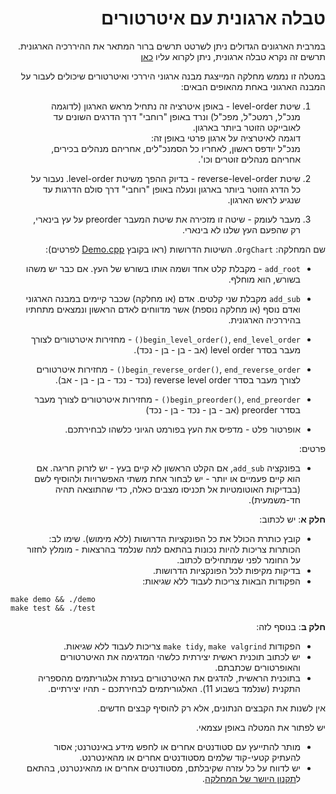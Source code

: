 <div dir="rtl" lang="he">

# טבלה ארגונית עם איטרטורים

במרבית הארגונים הגדולים ניתן לשרטט תרשים ברור המתאר את ההיררכיה הארגונית. תרשים זה נקרא טבלה ארגונית, ניתן לקרוא עליו [כאן](https://en.wikipedia.org/wiki/Organizational_chart)

במטלה זו נממש מחלקה המייצגת מבנה ארגוני היררכי ואיטרטורים שיכולים לעבור על המבנה הארגוני באחת מהאופים הבאים:

1. שיטת level-order - באופן איטרציה זה נתחיל מראש הארגון (לדוגמה מנכ"ל, רמטכ"ל, מפכ"ל) ונרד באופן "רוחבי" דרך הדרגים השונים עד לאובייקט הזוטר ביותר בארגון.  
דוגמה לאיטרציה על ארגון פרטי באופן זה:  
מנכ"ל יודפס ראשון, לאחריו כל הסמנכ"לים, אחריהם מנהלים בכירים, אחריהם מנהלים זוטרים וכו'.

2. שיטת reverse-level-order - בדיוק ההפך משיטת level-order. נעבור על כל הדרג הזוטר ביותר בארגון ונעלה באופן "רוחבי" דרך סולם הדרגות עד שנגיע לראש הארגון.

3. מעבר לעומק - שיטה זו מזכירה את שיטת המעבר preorder על עץ בינארי, רק שהפעם העץ שלנו לא בינארי. 



שם המחלקה: `OrgChart`.
השיטות הדרושות (ראו בקובץ [Demo.cpp](Demo.cpp) לפרטים):

* `add_root` - מקבלת קלט אחד ושמה אותו בשורש של העץ. אם כבר יש משהו בשורש, הוא מוחלף.
* `add_sub` מקבלת שני קלטים. אדם (או מחלקה) שכבר קיימים במבנה הארגוני ואדם נוסף (או מחלקה נוספת) אשר מדווחים לאדם הראשון ונמצאים מתחתיו בהיררכיה הארגונית.
* `begin_level_order()`, `end_level_order()` - מחזירות איטרטורים לצורך מעבר בסדר level order (אב - בן - בן - נכד).
* `begin_reverse_order()`, `end_reverse_order()` - מחזירות איטרטורים לצורך מעבר בסדר reverse level order (נכד - נכד - בן - בן - אב).
* `begin_preorder()`, `end_preorder()` - מחזירות איטרטורים לצורך מעבר בסדר preorder (אב - בן - נכד - בן - נכד)

* אופרטור פלט - מדפיס את העץ בפורמט הגיוני כלשהו לבחירתכם.


פרטים:

* בפונקציה `add_sub`, אם הקלט הראשון לא קיים בעץ - יש לזרוק חריגה. אם הוא קיים פעמיים או יותר - יש לבחור אחת משתי האפשרויות ולהוסיף לשם (בבדיקות האוטומטיות אל תכניסו מצבים כאלה, כדי שהתוצאה תהיה חד-משמעית).

**חלק א**: יש לכתוב: 

* קובץ כותרת הכולל את כל הפונקציות הדרושות (ללא מימוש). שימו לב: הכותרות צריכות להיות נכונות בהתאם למה שנלמד בהרצאות - מומלץ לחזור על החומר לפני שמתחילים לכתוב.
* בדיקות מקיפות לכל הפונקציות הדרושות.
* הפקודות הבאות צריכות לעבוד ללא שגיאות:

<div dir='ltr'>

    make demo && ./demo
	make test && ./test

</div>



**חלק ב**: בנוסף לזה:

*  הפקודות  `make tidy`, `make valgrind` צריכות לעבוד ללא שגיאות.
* יש לכתוב תוכנית ראשית יצירתית כלשהי המדגימה את האיטרטורים והאופרטורים שכתבתם.
* בתוכנית הראשית, להדגים את האיטרטורים בעזרת אלגוריתמים מהספריה התקנית (שנלמד בשבוע 11). האלגוריתמים לבחירתכם - תהיו יצירתיים.


אין לשנות את הקבצים הנתונים, אלא רק להוסיף קבצים חדשים.

יש לפתור את המטלה באופן עצמאי.

* מותר להתייעץ עם סטודנטים אחרים או לחפש מידע באינטרנט;
אסור להעתיק קטעי-קוד שלמים מסטודנטים אחרים או מהאינטרנט.
* יש לדווח על כל עזרה שקיבלתם, מסטודנטים אחרים או מהאינטרנט, בהתאם ל[תקנון היושר של המחלקה](https://www.ariel.ac.il/wp/cs/wp-content/uploads/sites/88/2020/08/Guidelines-for-Academic-Integrity.pdf).

</div>
